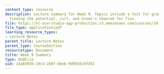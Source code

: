 ```yaml
---
content_type: resource
description: Lecture summary for Week 9. Topics include a test for gradient fields,
  finding the potential, curl, and Green's theorem for flux.
file: https://ol-ocw-studio-app-production.s3.amazonaws.com/courses/18-02-multivariable-calculus-fall-2007/14a8493b19c42b8fbbeb9d05b5c0fd52_lec_week9.pdf
file_type: application/pdf
learning_resource_types:
- Lecture Notes
parent_title: Lecture Notes
parent_type: CourseSection
resourcetype: Document
title: Week 9 Summary
type: OCWFile
uid: 14a8493b-19c4-2b8f-bbeb-9d05b5c0fd52
---
```

